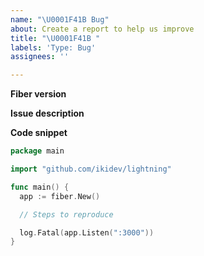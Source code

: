 ```yaml
---
name: "\U0001F41B Bug"
about: Create a report to help us improve
title: "\U0001F41B "
labels: 'Type: Bug'
assignees: ''

---
```


**Fiber version**

**Issue description**

**Code snippet**

```go
package main

import "github.com/ikidev/lightning"

func main() {
  app := fiber.New()

  // Steps to reproduce

  log.Fatal(app.Listen(":3000"))
}
```
